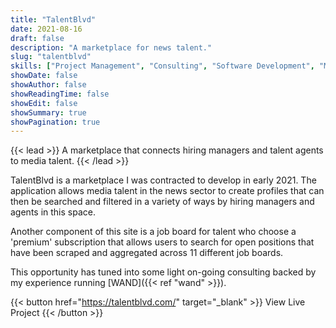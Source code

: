 ```yaml
---
title: "TalentBlvd"
date: 2021-08-16
draft: false
description: "A marketplace for news talent."
slug: "talentblvd"
skills: ["Project Management", "Consulting", "Software Development", "Marketplaces", "UI/UX Design"]
showDate: false
showAuthor: false
showReadingTime: false
showEdit: false
showSummary: true
showPagination: true
---
```


{{< lead >}}
A marketplace that connects hiring managers and talent agents to media talent. 
{{< /lead >}}

TalentBlvd is a marketplace I was contracted to develop in early 2021. The application allows media talent in the news sector to create profiles that can then be searched and filtered in a variety of ways by hiring managers and agents in this space. 

Another component of this site is a job board for talent who choose a 'premium' subscription that allows users to search for open positions that have been scraped and aggregated across 11 different job boards. 

This opportunity has tuned into some light on-going consulting backed by my experience running [WAND]({{< ref "wand" >}}).

{{< button href="https://talentblvd.com/" target="_blank" >}}
View Live Project
{{< /button >}}